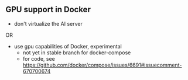 ## GPU support in Docker

- don't virtualize the AI server

OR

- use gpu capabilities of Docker, experimental
    - not yet in stable branch for docker-compose
    - for code, see https://github.com/docker/compose/issues/6691#issuecomment-670700674

